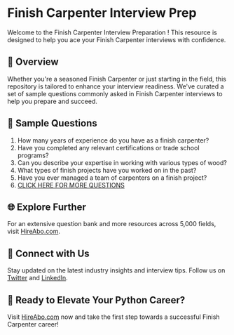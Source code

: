 # Finish Carpenter Interview Prep

Welcome to the Finish Carpenter Interview Preparation ! This resource is designed to help you ace your Finish Carpenter interviews with confidence.

## 🚀 Overview

Whether you're a seasoned Finish Carpenter or just starting in the field, this repository is tailored to enhance your interview readiness. We've curated a set of sample questions commonly asked in Finish Carpenter interviews to help you prepare and succeed.

## 📝 Sample Questions

1. How many years of experience do you have as a finish carpenter?
2. Have you completed any relevant certifications or trade school programs?
3. Can you describe your expertise in working with various types of wood?
4. What types of finish projects have you worked on in the past?
5. Have you ever managed a team of carpenters on a finish project?
6. [CLICK HERE FOR MORE QUESTIONS](https://hireabo.com/job/12_2_4/Finish%20Carpenter)

## 🌐 Explore Further

For an extensive question bank and more resources across 5,000 fields, visit [HireAbo.com](https://www.hireabo.com).

## 📱 Connect with Us

Stay updated on the latest industry insights and interview tips. Follow us on [Twitter](https://twitter.com/hireabo) and [LinkedIn](https://www.linkedin.com/in/hire-abo-3609972a8/).

## 🚀 Ready to Elevate Your Python Career?

Visit [HireAbo.com](https://www.hireabo.com) now and take the first step towards a successful Finish Carpenter career!